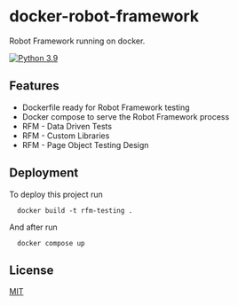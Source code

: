 
# docker-robot-framework

Robot Framework running on docker.


[![Python 3.9](https://img.shields.io/badge/python-3.9-blue.svg)](https://www.python.org/downloads/release/python-390/)

## Features

- Dockerfile ready for Robot Framework testing
- Docker compose to serve the Robot Framework process
- RFM - Data Driven Tests
- RFM - Custom Libraries
- RFM - Page Object Testing Design


## Deployment

To deploy this project run

```docker
  docker build -t rfm-testing .
```

And after run

```docker
  docker compose up
```

## License

[MIT](https://choosealicense.com/licenses/mit/)


